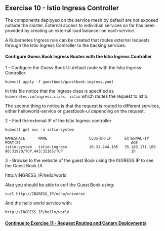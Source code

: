 ## Exercise 10 - Istio Ingress Controller

The components deployed on the service mesh by default are not exposed outside the cluster.  External access to individual services so far has been provided by creating an external load balancer on each service.  

A Kubernetes Ingress rule can be created that routes external requests through the Istio Ingress Controller to the backing services.

#### Configure Guess Book Ingress Routes with the Istio Ingress Controller

1 - Configure the Guess Book UI default route with the Istio Ingress Controller:

```
kubectl apply -f guestbook/guestbook-ingress.yaml
```

In this file notice that the ingress class is specified as   `kubernetes.io/ingress.class: istio` which routes the request to Istio.

The second thing to notice is that the request is routed to different services, either helloworld-service or guestbook-ui depending on the request.  

2 - Find the external IP of the Istio Ingress controller:

```
kubectl get svc -n istio-system

NAMESPACE      NAME                   CLUSTER-IP      EXTERNAL-IP      PORT(S)                                                  AGE
istio-system   istio-ingress          10.31.244.185   35.188.171.180   80:31920/TCP,443:32165/TCP                               1h

```

3 - Browse to the website of the guest Book using the INGRESS IP to see the Guest Book UI.  

http://INGRESS_IP/hello/world

Also you should be able to curl the Guest Book using:

```
curl http://INGRESS_IP/echo/universe  
```

And the hello world service with:

```
http://INGRESS_IP/hello/world
```

#### [Continue to Exercise 11 - Request Routing and Canary Deployments](../exercise-11/README.md)
